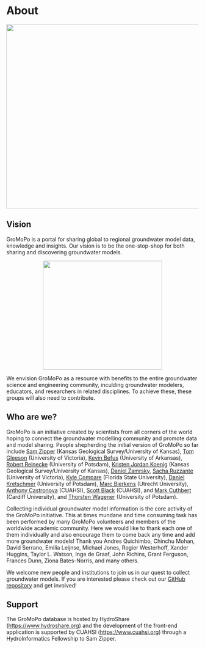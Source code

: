 # About

<p align="center"><img src="https://lh3.googleusercontent.com/fUOinEw8NuoMAjPyGv0JjE-W797xo5Sl44IgcWh8r8L__cvqUDLOXJfzU-G8CYq4k-c=w2400" height="482" width="508" ></p>

## Vision

GroMoPo is a portal for sharing global to regional groundwater model data, knowledge and insights. Our vision is to be the one-stop-shop for both sharing and discovering groundwater models. 

<p align="center"><img src="https://lh5.googleusercontent.com/CeVs9x8EoaLpf0r8CuO3HMaAgjfI9zgbwfxDu23cWt8coOoj7JAGRTS0qQl40ZO9_2M=w2400" height="285" width="312" ></p>

We envision GroMoPo as a resource with benefits to the entire groundwater science and engineering community, inculding groundwater modelers, educators, and researchers in related disciplines. To achieve these, these groups will also need to contribute.

## Who are we?

GroMoPo is an initiative created by scientists from all corners of the world hoping to connect the groundwater modelling community and promote data and model sharing. People shepherding the initial version of GroMoPo so far include [Sam Zipper](https://www.samzipper.com/) (Kansas Geological Survey/University of Kansas), [Tom Gleeson](https://www.uvic.ca/ecs/civil/people/home/faculty-profiles/gleeson-tom.php) (University of Victoria), [Kevin Befus](https://groundwater.uark.edu/) (University of Arkansas), [Robert Reinecke](https://www.uni-potsdam.de/de/umwelt/institut/alle-mitarbeiterinnen/reinecke-robert) (University of Potsdam), [Kristen Jordan Koenig](https://www.linkedin.com/in/kristen-jordan-koenig-20505815/) (Kansas Geological Survey/University of Kansas), [Daniel Zamrsky](https://www.uu.nl/staff/DZamrsky), [Sacha Ruzzante](https://www.linkedin.com/in/sacha-ruzzante/?originalSubdomain=ca) (University of Victoria), [Kyle Compare](https://www.linkedin.com/in/kylecompare/) (Florida State University), [Daniel Kretschmer](https://www.uni-potsdam.de/en/umwelt/institut/alle-mitarbeiterinnen/kretschmer-daniel) (University of Potsdam), [Marc Bierkens](https://www.uu.nl/staff/mfpbierkens) (Utrecht University), [Anthony Castronova](https://www.cuahsi.org/about/our-team) (CUAHSI), [Scott Black](https://www.cuahsi.org/about/our-team) (CUAHSI), and [Mark Cuthbert](https://www.cardiff.ac.uk/people/view/617129-cuthbert-mark) (Cardiff University), and [Thorsten Wagener](https://www.uni-potsdam.de/de/umwelt/institut/alle-mitarbeiterinnen/wagener-thorsten) (University of Potsdam).

Collecting individual groundwater model information is the core activity of the GroMoPo initiative. This at times mundane and time consuming task has been performed by many GroMoPo volunteers and members of the worldwide academic community. Here we would like to thank each one of them individually and also encourage them to come back any time and add more groundwater models! Thank you Andres Quichimbo, Chinchu Mohan, David Serrano, Emilia Leijnse, Michael Jones, Rogier Westerhoff, Xander Huggins, Taylor L. Watson, Inge de Graaf, John Richins, Grant Ferguson, Frances Dunn, Ziona Bates-Norris, and many others. 

We welcome new people and institutions to join us in our quest to collect groundwater models. If you are interested please check out our [GitHub repository](https://github.com/Gromopo/GroMoPo) and get involved!

## Support

The GroMoPo database is hosted by HydroShare (https://www.hydroshare.org) and the development of the front-end application is supported by CUAHSI (https://www.cuahsi.org) through a HydroInformatics Fellowship to Sam Zipper. 
